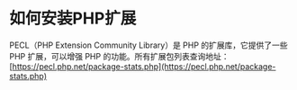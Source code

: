 # 如何安装PHP扩展

PECL（PHP Extension Community Library）是 PHP 的扩展库，它提供了一些 PHP 扩展，可以增强 PHP 的功能。所有扩展包列表查询地址：[https://pecl.php.net/package-stats.php](https://pecl.php.net/package-stats.php)
